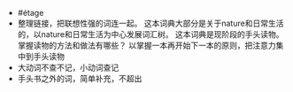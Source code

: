 - #étage
- 整理链接，把联想性强的词连一起。
  这本词典大部分是关于nature和日常生活的，以nature和日常生活为中心发展词汇树。
  这本词典是现阶段的手头读物。掌握读物的方法和做法有哪些？
  以掌握一本再开始下一本的原则，把注意力集中到手头读物
- 大动词不查不记，小动词查记
- 手头书之外的词，简单补充，不超出